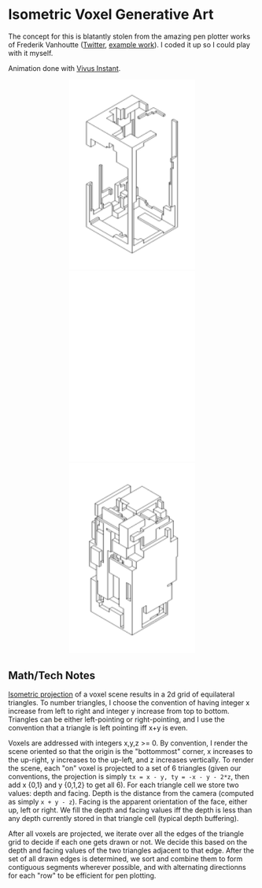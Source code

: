 # Isometric Voxel Generative Art

The concept for this is blatantly stolen from the amazing pen plotter works of Frederik Vanhoutte
 ([Twitter](https://mobile.twitter.com/wblut/), [example work](https://mobile.twitter.com/wblut/status/1033365066391998464)). I coded it up so I could play with it myself.

Animation done with [Vivus Instant](https://maxwellito.github.io/vivus-instant/).

<p align="center">
  <img width="256" src="docs/sample1.svg">
  <img width="256" src="docs/sample3_animated.svg">
  <img width="256" src="docs/sample2.svg">
</p>

## Math/Tech Notes

[Isometric projection](https://en.wikipedia.org/wiki/Isometric_projection) of a voxel scene results in a 2d grid of equilateral triangles. To number triangles, I choose the convention of having integer x increase from left to right and integer y increase from top to bottom. Triangles can be either left-pointing or right-pointing, and I use the convention that a triangle is left pointing iff x+y is even.

Voxels are addressed with integers x,y,z >= 0. By convention, I render the scene oriented so that the origin is the "bottommost" corner, x increases to the up-right, y increases to the up-left, and z increases vertically. To render the scene, each "on" voxel is projected to a set of 6 triangles (given our conventions, the projection is simply `tx = x - y, ty = -x - y - 2*z`, then add x {0,1} and y {0,1,2} to get all 6). For each triangle cell we store two values: depth and facing. Depth is the distance from the camera (computed as simply `x + y - z`). Facing is the apparent orientation of the face, either up, left or right. We fill the depth and facing values iff the depth is less than any depth currently stored in that triangle cell (typical depth buffering).

After all voxels are projected, we iterate over all the edges of the triangle grid to decide if each one gets drawn or not. We decide this based on the depth and facing values of the two triangles adjacent to that edge. After the set of all drawn edges is determined, we sort and combine them to form contiguous segments wherever possible, and with alternating directionns for each "row" to be efficient for pen plotting.

